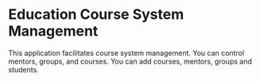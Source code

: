 # Education Course System Management
This application facilitates course system management. You can control mentors, groups, and courses. You can add courses, mentors, groups and students.


